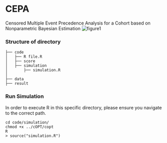 # CEPA
Censored Multiple Event Precedence Analysis for a Cohort based on Nonparametric Bayesian Estimation
![figure1](https://github.com/Jangwon37/CEPA/assets/99333410/06165b9a-ed97-43fd-a321-b50eb09782cd)


### Structure of directory
```
├── code
│   ├── R file.R 
│   ├── score
│   ├── simulation
│       ├── simulation.R
│ 
├── data
├── result
```

### Run Simulation
In order to execute R in this specific directory, please ensure you navigate to the correct path.
```
cd code/simulation/
chmod +x ../cOPT/copt
R
> source("simulation.R")
```

